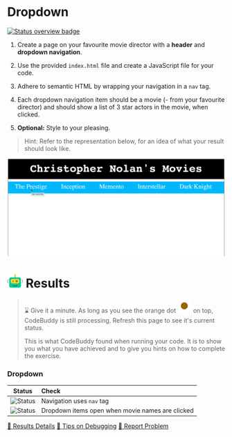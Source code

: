 # Dropdown
[![Status overview badge](../../blob/badges/.github/badges/main/badge.svg)](#-results)


1. Create a page on your favourite movie director with a **header** and **dropdown navigation**.

1. Use the provided `index.html` file and create a JavaScript file for your code.

1. Adhere to semantic HTML by wrapping your navigation in a `nav` tag.

1. Each dropdown navigation item should be a movie (- from your favourite director) and should show a list of 3 star actors in the movie, when clicked.

1. **Optional:** Style to your pleasing.

> Hint: Refer to the representation below, for an idea of what your result should look like.

![demo](demo.gif)

[//]: # (autograding info start)
# <img src="https://github.com/DCI-EdTech/autograding-setup/raw/main/assets/bot-large.svg" alt="" data-canonical-src="https://github.com/DCI-EdTech/autograding-setup/raw/main/assets/bot-large.svg" height="31" /> Results
> ⌛ Give it a minute. As long as you see the orange dot ![processing](https://raw.githubusercontent.com/DCI-EdTech/autograding-setup/main/assets/processing.svg) on top, CodeBuddy is still processing. Refresh this page to see it's current status.
>
> This is what CodeBuddy found when running your code. It is to show you what you have achieved and to give you hints on how to complete the exercise.


### Dropdown

|                 Status                  | Check                                                                                    |
| :-------------------------------------: | :--------------------------------------------------------------------------------------- |
| ![Status](../../blob/badges/.github/badges/main/status0.svg) | Navigation uses `nav` tag |
| ![Status](../../blob/badges/.github/badges/main/status1.svg) | Dropdown items open when movie names are clicked |



[🔬 Results Details](../../actions)
[🐞 Tips on Debugging](https://github.com/DCI-EdTech/autograding-setup/wiki/How-to-work-with-CodeBuddy)
[📢 Report Problem](https://docs.google.com/forms/d/e/1FAIpQLSfS8wPh6bCMTLF2wmjiE5_UhPiOEnubEwwPLN_M8zTCjx5qbg/viewform?usp=pp_url&entry.652569746=Browser-Dropdown)


[//]: # (autograding info end)